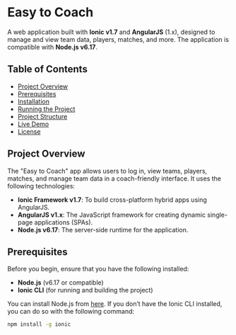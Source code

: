 # Easy to Coach

A web application built with **Ionic v1.7** and **AngularJS** (1.x), designed to manage and view team data, players, matches, and more. The application is compatible with **Node.js v6.17**.

## Table of Contents

- [Project Overview](#project-overview)
- [Prerequisites](#prerequisites)
- [Installation](#installation)
- [Running the Project](#running-the-project)
- [Project Structure](#project-structure)
- [Live Demo](#live-demo)
- [License](#license)

## Project Overview

The "Easy to Coach" app allows users to log in, view teams, players, matches, and manage team data in a coach-friendly interface. It uses the following technologies:
- **Ionic Framework v1.7**: To build cross-platform hybrid apps using AngularJS.
- **AngularJS v1.x**: The JavaScript framework for creating dynamic single-page applications (SPAs).
- **Node.js v6.17**: The server-side runtime for the application.

## Prerequisites

Before you begin, ensure that you have the following installed:

- **Node.js** (v6.17 or compatible)
- **Ionic CLI** (for running and building the project)

You can install Node.js from [here](https://nodejs.org/en/download/). If you don’t have the Ionic CLI installed, you can do so with the following command:

```bash
npm install -g ionic
